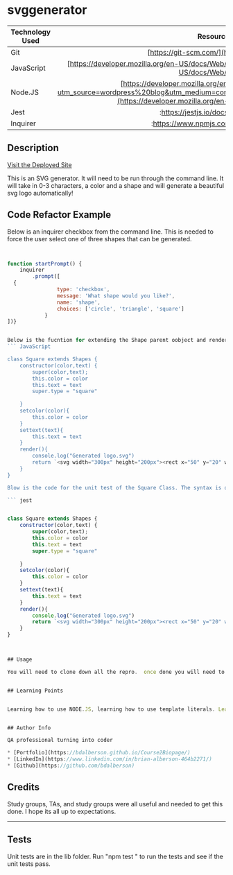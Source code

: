 # svggenerator


| Technology Used         | Resource URL           | 
| ------------- |:-------------:| 
| Git | [https://git-scm.com/](https://git-scm.com/)     |    
| JavaScript | [https://developer.mozilla.org/en-US/docs/Web/JavaScript](https://developer.mozilla.org/en-US/docs/Web/JavaScript)     
| Node.JS| [https://developer.mozilla.org/en-US/docs/Glossary/Node.js?utm_source=wordpress%20blog&utm_medium=content%20link&utm_campaign=promote%20mdn](https://developer.mozilla.org/en-US/docs/Web/API/Fetch_API)    
| Jest |:https://jestjs.io/docs/getting-started:| 
| Inquirer |:https://www.npmjs.com/package/inquirer:| 

## Description 
[Visit the Deployed Site](https://bdalberson.github.io/svggenerator/)

This is an SVG generator.  It will need to be run through the command line.  It will take in 0-3 characters, a color and a shape and will generate a beautiful svg logo automatically! 



## Code Refactor Example


Below is an inquirer checkbox from the command line.  This is needed to force the user select one of three shapes that can be generated.  

```node.js


function startPrompt() {
    inquirer
        .prompt([
  {
                type: 'checkbox',
                message: 'What shape would you like?',
                name: 'shape',
                choices: ['circle', 'triangle', 'square']
            }
])}


Below is the fucntion for extending the Shape parent oobject and rendering the SVG.  Lot of learning was involved to get to this point.
``` JavaScript

class Square extends Shapes {
    constructor(color,text) {
        super(color,text);
        this.color = color
        this.text = text
        super.type = "square"
    
    }
    setcolor(color){
        this.color = color
    }
    settext(text){
        this.text = text
    }
    render(){
        console.log("Generated logo.svg")
        return `<svg width="300px" height="200px"><rect x="50" y="20" width="150" height="150" style="fill:${this.color};stroke:white;stroke-width:5" /><square  cx="125" cy="125" r="100"/> <text x="50%" y="50%" text-anchor="middle" fill="white" font-size="50px" font-family="Arial" dy=".3em">${this.text}</text></svg>`
    }
}

Blow is the code for the unit test of the Square Class. The syntax is quite tricky but it tests the constructor against fed in imputs and verifies that the constuctor is working expectedly. 

``` jest


class Square extends Shapes {
    constructor(color,text) {
        super(color,text);
        this.color = color
        this.text = text
        super.type = "square"
    
    }
    setcolor(color){
        this.color = color
    }
    settext(text){
        this.text = text
    }
    render(){
        console.log("Generated logo.svg")
        return `<svg width="300px" height="200px"><rect x="50" y="20" width="150" height="150" style="fill:${this.color};stroke:white;stroke-width:5" /><square  cx="125" cy="125" r="100"/> <text x="50%" y="50%" text-anchor="middle" fill="white" font-size="50px" font-family="Arial" dy=".3em">${this.text}</text></svg>`
    }
}



## Usage 

You will need to clone down all the repro.  once done you will need to run the coomman "npm init -y".  After that you will to run "npm install inquirer jest" . After that you can run "npm index.js" to start the prompts.  You will be prompted to enter 0-3 characters, a color and a shape, after that a beautiful SVG file will be created in the examples directory with the filename logo.svg. 


## Learning Points 


Learning how to use NODE.JS, learning how to use template literals. Learning to write test cases using jest and how to make andd format SVGs.  SVGs are like CSS but seemly able to do more shapes and such.  Very hard learning the new syntax and drawing style.   


## Author Info

QA professional turning into coder 

* [Portfolio](https://bdalberson.github.io/Course2Biopage/)
* [LinkedIn](https://www.linkedin.com/in/brian-alberson-464b2271/)
* [Github](https://github.com/bdalberson)
```

## Credits

Study groups, TAs, and study groups were all useful and needed to get this done.  I hope its all up to expectations.    

---

## Tests
Unit tests are in the lib folder.  Run "npm test <filename>" to run the tests and see if the unit tests pass.  

